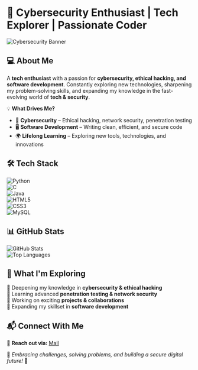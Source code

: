 # 🚀 Cybersecurity Enthusiast | Tech Explorer | Passionate Coder  

![Cybersecurity Banner](https://img.shields.io/badge/Cybersecurity%20Enthusiast-%23121212.svg?style=for-the-badge&logo=Cybersecurity&logoColor=white)  

## 💻 About Me  

A **tech enthusiast** with a passion for **cybersecurity, ethical hacking, and software development**. Constantly exploring new technologies, sharpening my problem-solving skills, and expanding my knowledge in the fast-evolving world of **tech & security**.  

💡 **What Drives Me?**  
- 🔐 **Cybersecurity** – Ethical hacking, network security, penetration testing  
- 🖥️ **Software Development** – Writing clean, efficient, and secure code  
- 🌍 **Lifelong Learning** – Exploring new tools, technologies, and innovations  

## 🛠 Tech Stack  

![Python](https://img.shields.io/badge/Python-%2314354C.svg?style=for-the-badge&logo=python&logoColor=white)  
![C](https://img.shields.io/badge/C-%2300599C.svg?style=for-the-badge&logo=c&logoColor=white)  
![Java](https://img.shields.io/badge/Java-%23ED8B00.svg?style=for-the-badge&logo=openjdk&logoColor=white)  
![HTML5](https://img.shields.io/badge/HTML5-%23E34F26.svg?style=for-the-badge&logo=html5&logoColor=white)  
![CSS3](https://img.shields.io/badge/CSS3-%231572B6.svg?style=for-the-badge&logo=css3&logoColor=white)  
![MySQL](https://img.shields.io/badge/MySQL-%2300f.svg?style=for-the-badge&logo=mysql&logoColor=white)  

## 📊 GitHub Stats  

![GitHub Stats](https://github-readme-stats.vercel.app/api?username=Psi-gh-11&show_icons=true&theme=tokyonight)  
![Top Languages](https://github-readme-stats.vercel.app/api/top-langs/?username=Psi-gh-11&layout=compact&theme=tokyonight)  

## 🎯 What I'm Exploring  

🔹 Deepening my knowledge in **cybersecurity & ethical hacking**  
🔹 Learning advanced **penetration testing & network security**  
🔹 Working on exciting **projects & collaborations**  
🔹 Expanding my skillset in **software development**  

## 📬 Connect With Me  

📧 **Reach out via:** <a href="&#109;&#97;&#105;&#108;&#116;&#111;&#58;your_email@example.com">Mail</a>
  

🚀 _Embracing challenges, solving problems, and building a secure digital future!_ 🚀  


<!---
Psi-gh-11/Psi-gh-11 is a ✨ special ✨ repository because its `README.md` (this file) appears on your GitHub profile.
You can click the Preview link to take a look at your changes.
--->
